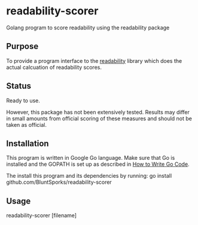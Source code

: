 # readability-scorer
Golang program to score readability using the readability package

## Purpose
To provide a program interface to the [readability](https://www.github.com/BluntSporks/readability) library which does
the actual calcuation of readability scores.

## Status
Ready to use.

However, this package has not been extensively tested. Results may differ in small amounts from official scoring of
these measures and should not be taken as official.

## Installation
This program is written in Google Go language. Make sure that Go is installed and the GOPATH is set up as described in
[How to Write Go Code](https://golang.org/doc/code.html).

The install this program and its dependencies by running:
    go install github.com/BluntSporks/readability-scorer

## Usage
readability-scorer [filename]

